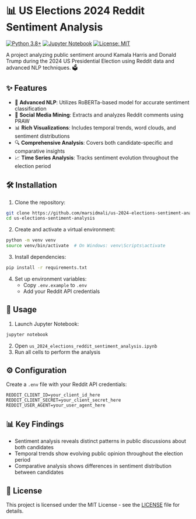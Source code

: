 # 📊 US Elections 2024 Reddit Sentiment Analysis

[![Python 3.8+](https://img.shields.io/badge/python-3.8+-blue.svg)](https://www.python.org/downloads/)
[![Jupyter Notebook](https://img.shields.io/badge/jupyter-%23FA0F00.svg?logo=jupyter&logoColor=white)](https://jupyter.org/)
[![License: MIT](https://img.shields.io/badge/License-MIT-yellow.svg)](https://opensource.org/licenses/MIT)

A project analyzing public sentiment around Kamala Harris and Donald Trump during the 2024 US Presidential Election using Reddit data and advanced NLP techniques. 🗳️

## ✨ Features

- 🤖 **Advanced NLP**: Utilizes RoBERTa-based model for accurate sentiment classification
- 📱 **Social Media Mining**: Extracts and analyzes Reddit comments using PRAW
- 📊 **Rich Visualizations**: Includes temporal trends, word clouds, and sentiment distributions
- 🔍 **Comprehensive Analysis**: Covers both candidate-specific and comparative insights
- 📈 **Time Series Analysis**: Tracks sentiment evolution throughout the election period

## 🛠️ Installation

1. Clone the repository:
```bash
git clone https://github.com/marsidmali/us-2024-elections-sentiment-analysis.git
cd us-elections-sentiment-analysis
```

2. Create and activate a virtual environment:
```bash
python -m venv venv
source venv/bin/activate  # On Windows: venv\Scripts\activate
```

3. Install dependencies:
```bash
pip install -r requirements.txt
```

4. Set up environment variables:
   - Copy `.env.example` to `.env`
   - Add your Reddit API credentials

## 🚀 Usage

1. Launch Jupyter Notebook:
```bash
jupyter notebook
```

2. Open `us_2024_elections_reddit_sentiment_analysis.ipynb`
3. Run all cells to perform the analysis


## ⚙️ Configuration

Create a `.env` file with your Reddit API credentials:
```plaintext
REDDIT_CLIENT_ID=your_client_id_here
REDDIT_CLIENT_SECRET=your_client_secret_here
REDDIT_USER_AGENT=your_user_agent_here
```

## 📊 Key Findings

- Sentiment analysis reveals distinct patterns in public discussions about both candidates
- Temporal trends show evolving public opinion throughout the election period
- Comparative analysis shows differences in sentiment distribution between candidates


## 📝 License

This project is licensed under the MIT License - see the [LICENSE](https://github.com/marsidmali/US-2024-Elections-Sentiment-Analysis/blob/main/LICENSE) file for details.





